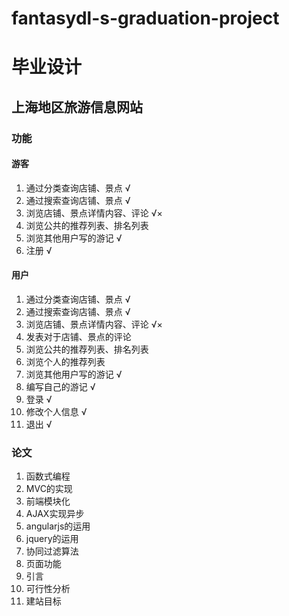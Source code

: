 # fantasydl-s-graduation-project

# 毕业设计

## 上海地区旅游信息网站

### 功能

#### 游客
1. 通过分类查询店铺、景点 √
2. 通过搜索查询店铺、景点 √
3. 浏览店铺、景点详情内容、评论 √×
4. 浏览公共的推荐列表、排名列表
5. 浏览其他用户写的游记 √
6. 注册 √

#### 用户
1. 通过分类查询店铺、景点 √
2. 通过搜索查询店铺、景点 √
3. 浏览店铺、景点详情内容、评论 √×
4. 发表对于店铺、景点的评论
5. 浏览公共的推荐列表、排名列表
6. 浏览个人的推荐列表
7. 浏览其他用户写的游记 √
8. 编写自己的游记 √
9. 登录 √
10. 修改个人信息 √
11. 退出 √

### 论文

1. 函数式编程
2. MVC的实现
3. 前端模块化
4. AJAX实现异步
5. angularjs的运用
6. jquery的运用
7. 协同过滤算法
8. 页面功能
9. 引言
10. 可行性分析
11. 建站目标